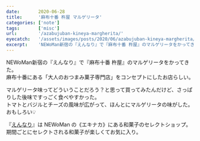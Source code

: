 ```yaml
---
date:       2020-06-28
title:      '麻布十番 杵屋 マルゲリータ'
categories: ['note']
tags:       ['misc']
url:        '/azabujuban-kineya-margherita/'
eyecatch:   '/assets/images/posts/2020/06/azabujuban-kineya-margherita/eyecatch.jpg'
excerpt:    'NEWoMan新宿の『えんなり』で『麻布十番 杵屋』のマルゲリータをかってきた。'
---
```


NEWoMan新宿の『えんなり』で『麻布十番 杵屋』のマルゲリータをかってきた。  
麻布十番にある「大人のおつまみ菓子専門店」をコンセプトにしたお店らしい。

マルゲリータ味ってどういうことだろう？と思って買ってみたんだけど、さっぱりした後味ですっごく食べやすかった。  
トマトとバジルとチーズの風味が広がって、ほんとにマルゲリータの味がした。おもしろい💡

『[えんなり](http://lumine.ne.jp/ennari/)』は NEWoMan の《エキナカ》にある和菓子のセレクトショップ。  
期間ごとにセレクトされる和菓子が楽しくてお気に入り。
